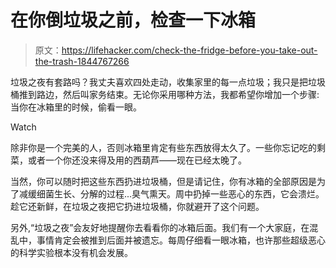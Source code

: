 # 在你倒垃圾之前，检查一下冰箱

> 原文：<https://lifehacker.com/check-the-fridge-before-you-take-out-the-trash-1844767266>

垃圾之夜有套路吗？我丈夫喜欢四处走动，收集家里的每一点垃圾；我只是把垃圾桶推到路边，然后叫家务结束。无论你采用哪种方法，我都希望你增加一个步骤:当你在冰箱里的时候，偷看一眼。

Watch

除非你是一个完美的人，否则冰箱里肯定有些东西放得太久了。一些你忘记吃的剩菜，或者一个你还没来得及用的西葫芦——现在已经太晚了。

当然，你可以随时把这些东西扔进垃圾桶，但是请记住，你有冰箱的全部原因是为了减缓细菌生长、分解的过程...臭气熏天。周中扔掉一些恶心的东西，它会溃烂。趁它还新鲜，在垃圾之夜把它扔进垃圾桶，你就避开了这个问题。

另外,“垃圾之夜”会友好地提醒你去看看你的冰箱后面。我们有一个大家庭，在混乱中，事情肯定会被推到后面并被遗忘。每周仔细看一眼冰箱，也许那些超级恶心的科学实验根本没有机会发展。